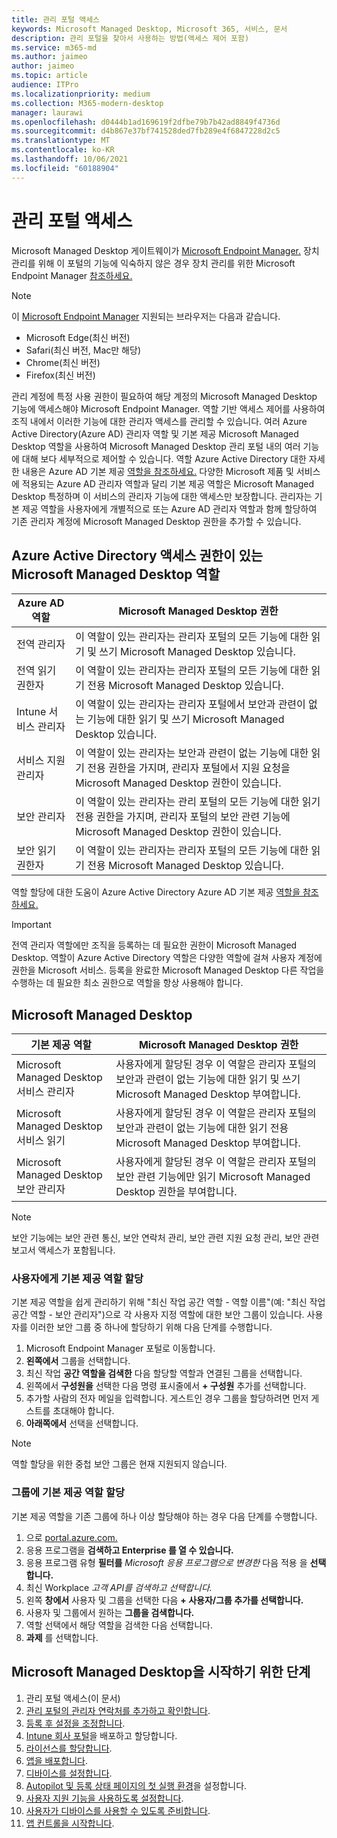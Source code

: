```yaml
---
title: 관리 포털 액세스
keywords: Microsoft Managed Desktop, Microsoft 365, 서비스, 문서
description: 관리 포털을 찾아서 사용하는 방법(액세스 제어 포함)
ms.service: m365-md
ms.author: jaimeo
author: jaimeo
ms.topic: article
audience: ITPro
ms.localizationpriority: medium
ms.collection: M365-modern-desktop
manager: laurawi
ms.openlocfilehash: d0444b1ad169619f2dfbe79b7b42ad8849f4736d
ms.sourcegitcommit: d4b867e37bf741528ded7fb289e4f6847228d2c5
ms.translationtype: MT
ms.contentlocale: ko-KR
ms.lasthandoff: 10/06/2021
ms.locfileid: "60188904"
---
```

# <a name="access-the-admin-portal"></a>관리 포털 액세스

Microsoft Managed Desktop 게이트웨이가 [Microsoft Endpoint Manager.](https://endpoint.microsoft.com/) 장치 관리를 위해 이 포털의 기능에 익숙하지 않은 경우 장치 관리를 위한 Microsoft Endpoint Manager [참조하세요.](/mem/)

> [!NOTE]
> 이 [Microsoft Endpoint Manager](https://endpoint.microsoft.com/) 지원되는 브라우저는 다음과 같습니다.
> - Microsoft Edge(최신 버전)
> - Safari(최신 버전, Mac만 해당)
> - Chrome(최신 버전)
> - Firefox(최신 버전)

관리 계정에 특정 사용 권한이 필요하여 해당 계정의 Microsoft Managed Desktop 기능에 액세스해야 Microsoft Endpoint Manager. 역할 기반 액세스 제어를 사용하여 조직 내에서 이러한 기능에 대한 관리자 액세스를 관리할 수 있습니다. 여러 Azure Active Directory(Azure AD) 관리자 역할 및 기본 제공 Microsoft Managed Desktop 역할을 사용하여 Microsoft Managed Desktop 관리 포털 내의 여러 기능에 대해 보다 세부적으로 제어할 수 있습니다. 역할 Azure Active Directory 대한 자세한 내용은 Azure AD 기본 제공 [역할을 참조하세요.](/azure/active-directory/roles/permissions-reference) 다양한 Microsoft 제품 및 서비스에 적용되는 Azure AD 관리자 역할과 달리 기본 제공 역할은 Microsoft Managed Desktop 특정하며 이 서비스의 관리자 기능에 대한 액세스만 보장합니다. 관리자는 기본 제공 역할을 사용자에게 개별적으로 또는 Azure AD 관리자 역할과 함께 할당하여 기존 관리자 계정에 Microsoft Managed Desktop 권한을 추가할 수 있습니다.

## <a name="azure-active-directory-roles-with-microsoft-managed-desktop-access"></a>Azure Active Directory 액세스 권한이 있는 Microsoft Managed Desktop 역할

|Azure AD 역할  |Microsoft Managed Desktop 권한  |
|---------|---------|
|전역 관리자     | 이 역할이 있는  관리자는 관리자 포털의 모든 기능에 대한 읽기 및 쓰기 Microsoft Managed Desktop 있습니다.         |
|전역 읽기 권한자     | 이 역할이 있는  관리자는 관리자 포털의 모든 기능에 대한 읽기 전용 Microsoft Managed Desktop 있습니다.         |
|Intune 서비스 관리자     |  이 역할이 있는  관리자는 관리자 포털에서 보안과 관련이 없는 기능에 대한 읽기 및 쓰기 Microsoft Managed Desktop 있습니다.       |
|서비스 지원 관리자     | 이 역할이 있는  관리자는 보안과 관련이 없는 기능에  대한 읽기 전용 권한을 가지며, 관리자 포털에서 지원 요청을 Microsoft Managed Desktop 권한이 있습니다.         |
|보안 관리자 | 이 역할이 있는  관리자는 관리 포털의 모든  기능에 대한 읽기 전용 권한을 가지며, 관리자 포털의 보안 관련 기능에 Microsoft Managed Desktop 권한이 있습니다. |
|보안 읽기 권한자 |이 역할이 있는  관리자는 관리자 포털의 모든 기능에 대한 읽기 전용 Microsoft Managed Desktop 있습니다.|

역할 할당에 대한 도움이 Azure Active Directory Azure AD 기본 제공 [역할을 참조하세요.](/azure/active-directory/roles/permissions-reference)

> [!IMPORTANT]
> 전역 관리자 역할에만 조직을 등록하는 데 필요한 권한이 Microsoft Managed Desktop.  역할이 Azure Active Directory 역할은 다양한 역할에 걸쳐 사용자 계정에 권한을 Microsoft 서비스. 등록을 완료한 Microsoft Managed Desktop 다른 작업을 수행하는 데 필요한  최소 권한으로 역할을 항상 사용해야 합니다.

## <a name="built-in-roles-provided-by-microsoft-managed-desktop"></a>Microsoft Managed Desktop


|기본 제공 역할  |Microsoft Managed Desktop 권한  |
|---------|---------|
|Microsoft Managed Desktop 서비스 관리자  | 사용자에게 할당된 경우 이 역할은  관리자 포털의 보안과 관련이 없는 기능에 대한 읽기 및 쓰기 Microsoft Managed Desktop 부여합니다.  |
|Microsoft Managed Desktop 서비스 읽기 | 사용자에게 할당된 경우 이 역할은  관리자 포털의 보안과 관련이 없는 기능에 대한 읽기 전용 Microsoft Managed Desktop 부여합니다. |
|Microsoft Managed Desktop 보안 관리자 |사용자에게 할당된 경우 이 역할은  관리자 포털의 보안 관련 기능에만 읽기 Microsoft Managed Desktop 권한을 부여합니다.   |

> [!NOTE]
> 보안 기능에는 보안 관련 통신, 보안 연락처 관리, 보안 관련 지원 요청 관리, 보안 관련 보고서 액세스가 포함됩니다. 

### <a name="assigning-built-in-roles-to-user"></a>사용자에게 기본 제공 역할 할당

기본 제공 역할을 쉽게 관리하기 위해 "최신 작업 공간 역할 _-_ 역할 이름"(예: "최신 작업 공간 역할 - 보안 관리자")으로 각 사용자 지정 역할에 대한 보안 그룹이 있습니다. 사용자를 이러한 보안 그룹 중 하나에 할당하기 위해 다음 단계를 수행합니다.
1. Microsoft Endpoint Manager 포털로 이동합니다.
2. **왼쪽에서** 그룹을 선택합니다.
3. 최신 작업 **공간 역할을 검색한** 다음 할당할 역할과 연결된 그룹을 선택합니다. 
4. 왼쪽에서 **구성원을** 선택한 다음 명령 표시줄에서 **+ 구성원** 추가를 선택합니다.
5. 추가할 사람의 전자 메일을 입력합니다. 게스트인 경우 그룹을 할당하려면 먼저 게스트를 초대해야 합니다.
6. **아래쪽에서** 선택을 선택합니다.

> [!NOTE]
> 역할 할당을 위한 중첩 보안 그룹은 현재 지원되지 않습니다. 

### <a name="assigning-built-in-roles-to-groups"></a>그룹에 기본 제공 역할 할당

기본 제공 역할을 기존 그룹에 하나 이상 할당해야 하는 경우 다음 단계를 수행합니다.

1. 으로 [portal.azure.com.](https://portal.azure.com/)
2. 응용 프로그램을 **검색하고 Enterprise 를 열 수 있습니다.**
3. 응용 프로그램 유형 **필터를** _Microsoft 응용 프로그램으로 변경한_ 다음 적용 을 **선택합니다.**
4. 최신 Workplace _고객 API를 검색하고 선택합니다._
5. 왼쪽 **창에서** 사용자 및 그룹을 선택한 다음 **+ 사용자/그룹 추가를 선택합니다.**
6. 사용자 및 그룹에서 원하는 **그룹을 검색합니다.**
7. 역할 선택에서 해당 역할을 검색한 다음 선택합니다.
8. **과제** 를 선택합니다.

## <a name="steps-to-get-started-with-microsoft-managed-desktop"></a>Microsoft Managed Desktop을 시작하기 위한 단계

1. 관리 포털 액세스(이 문서)
1. [관리 포털의 관리자 연락처를 추가하고 확인합니다](add-admin-contacts.md).
1. [등록 후 설정을 조정합니다](conditional-access.md).
1. [Intune 회사 포털](company-portal.md)을 배포하고 할당합니다.
1. [라이선스를 할당합니다](assign-licenses.md).
1. [앱을 배포합니다](deploy-apps.md).
1. [디바이스를 설정합니다](set-up-devices.md).
1. [Autopilot 및 등록 상태 페이지의 첫 실행 환경](esp-first-run.md)을 설정합니다.
1. [사용자 지원 기능을 사용하도록 설정합니다](enable-support.md).
1. [사용자가 디바이스를 사용할 수 있도록 준비합니다](get-started-devices.md).
1. [앱 컨트롤을 시작합니다](get-started-app-control.md).